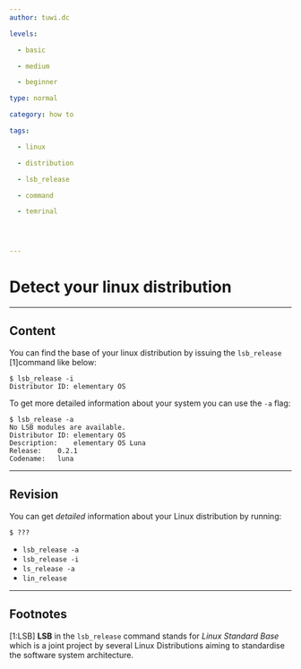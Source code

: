 ```yaml
---
author: tuwi.dc

levels:

  - basic

  - medium

  - beginner

type: normal

category: how to

tags:

  - linux

  - distribution

  - lsb_release

  - command

  - temrinal




---
```


# Detect your linux distribution

---
## Content

You can find the base of your linux distribution by issuing the `lsb_release` [1]command like below:
```
$ lsb_release -i
Distributor ID:	elementary OS
```

To get more detailed information about your system you can use the `-a` flag:

```
$ lsb_release -a
No LSB modules are available.
Distributor ID:	elementary OS
Description:	elementary OS Luna
Release:	0.2.1
Codename:	luna
```

---
## Revision

You can get *detailed* information about your Linux distribution by running:
```
$ ???
```

* `lsb_release -a`
* `lsb_release -i`
* `ls_release -a`
* `lin_release`

---
## Footnotes
[1:LSB]
**LSB** in the `lsb_release` command stands for *Linux Standard Base* which is a joint project by several Linux Distributions aiming to standardise the software system architecture.
